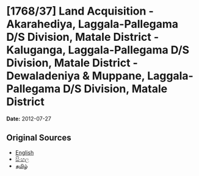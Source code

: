 # [1768/37] Land Acquisition - Akarahediya, Laggala-Pallegama D/S Division, Matale District - Kaluganga, Laggala-Pallegama D/S Division, Matale District - Dewaladeniya & Muppane, Laggala-Pallegama D/S Division, Matale District

**Date:** 2012-07-27

## Original Sources

- [English](https://documents.gov.lk/view/extra-gazettes/2012/7/1768-37_E.pdf)
- [සිංහල](https://documents.gov.lk/view/extra-gazettes/2012/7/1768-37_S.pdf)
- [தமிழ்](https://documents.gov.lk/view/extra-gazettes/2012/7/1768-37_T.pdf)
